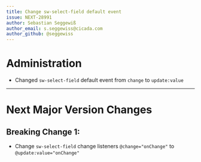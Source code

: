 ```yaml
---
title: Change sw-select-field default event
issue: NEXT-28991
author: Sebastian Seggewiß
author_email: s.seggewiss@cicada.com
author_github: @seggewiss
---
```

# Administration
* Changed `sw-select-field` default event from `change` to `update:value`
___
# Next Major Version Changes
## Breaking Change 1:
* Change `sw-select-field` change listeners `@change="onChange"` to `@update:value="onChange"`
